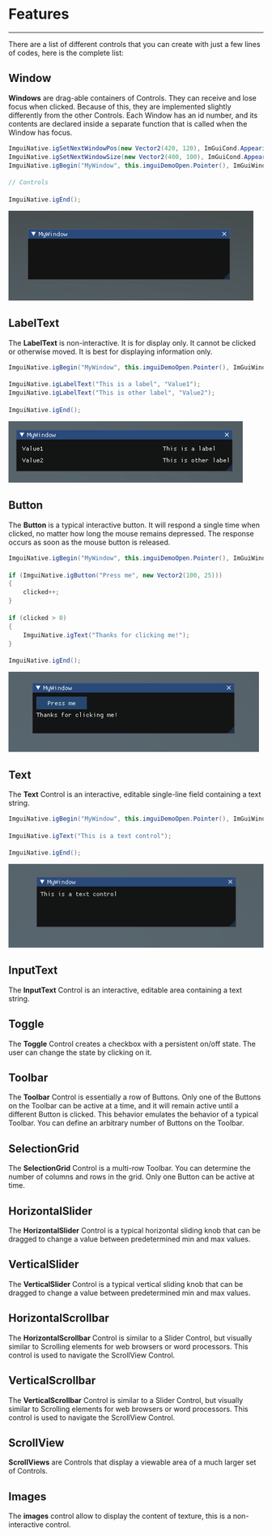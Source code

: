 # Features
---

There are a list of different controls that you can create with just a few lines of codes, here is the complete list:

## Window

**Windows** are drag-able containers of Controls. They can receive and lose focus when clicked. Because of this, they are implemented slightly differently from the other Controls. Each Window has an id number, and its contents are declared inside a separate function that is called when the Window has focus.

```csharp
ImguiNative.igSetNextWindowPos(new Vector2(420, 120), ImGuiCond.Appearing, new Vector2(1, 0.5f));
ImguiNative.igSetNextWindowSize(new Vector2(400, 100), ImGuiCond.Appearing);
ImguiNative.igBegin("MyWindow", this.imguiDemoOpen.Pointer(), ImGuiWindowFlags.None);

// Controls

ImguiNative.igEnd();
```

![Window](images/Features_Window.png)

## LabelText

The **LabelText** is non-interactive. It is for display only. It cannot be clicked or otherwise moved. It is best for displaying information only.

```csharp
ImguiNative.igBegin("MyWindow", this.imguiDemoOpen.Pointer(), ImGuiWindowFlags.None);

ImguiNative.igLabelText("This is a label", "Value1");
ImguiNative.igLabelText("This is other label", "Value2");

ImguiNative.igEnd();
```

![Label](images/Features_Label.png)

## Button

The **Button** is a typical interactive button. It will respond a single time when clicked, no matter how long the mouse remains depressed. The response occurs as soon as the mouse button is released.

```csharp
ImguiNative.igBegin("MyWindow", this.imguiDemoOpen.Pointer(), ImGuiWindowFlags.None);

if (ImguiNative.igButton("Press me", new Vector2(100, 25)))
{
    clicked++;
}

if (clicked > 0)
{
    ImguiNative.igText("Thanks for clicking me!");
}

ImguiNative.igEnd();
```

![button](images/Features_Button.png)

## Text

The **Text** Control is an interactive, editable single-line field containing a text string.

```csharp
ImguiNative.igBegin("MyWindow", this.imguiDemoOpen.Pointer(), ImGuiWindowFlags.None);

ImguiNative.igText("This is a text control");

ImguiNative.igEnd();
```

![Text](images/Features_Text.png)

## InputText

The **InputText** Control is an interactive, editable area containing a text string.

## Toggle

The **Toggle** Control creates a checkbox with a persistent on/off state. The user can change the state by clicking on it.

## Toolbar

The **Toolbar** Control is essentially a row of Buttons. Only one of the Buttons on the Toolbar can be active at a time, and it will remain active until a different Button is clicked. This behavior emulates the behavior of a typical Toolbar. You can define an arbitrary number of Buttons on the Toolbar.

## SelectionGrid

The **SelectionGrid** Control is a multi-row Toolbar. You can determine the number of columns and rows in the grid. Only one Button can be active at time.

## HorizontalSlider

The **HorizontalSlider** Control is a typical horizontal sliding knob that can be dragged to change a value between predetermined min and max values.

## VerticalSlider

The **VerticalSlider** Control is a typical vertical sliding knob that can be dragged to change a value between predetermined min and max values.

## HorizontalScrollbar

The **HorizontalScrollbar** Control is similar to a Slider Control, but visually similar to Scrolling elements for web browsers or word processors. This control is used to navigate the ScrollView Control.

## VerticalScrollbar

The **VerticalScrollbar** Control is similar to a Slider Control, but visually similar to Scrolling elements for web browsers or word processors. This control is used to navigate the ScrollView Control.

## ScrollView

**ScrollViews** are Controls that display a viewable area of a much larger set of Controls.

## Images

The **images** control allow to display the content of texture, this is a non-interactive control.